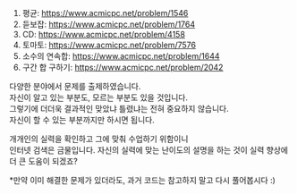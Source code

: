 1. 평균: https://www.acmicpc.net/problem/1546
2. 듣보잡: https://www.acmicpc.net/problem/1764
3. CD: https://www.acmicpc.net/problem/4158
4. 토마토: https://www.acmicpc.net/problem/7576
5. 소수의 연속합: https://www.acmicpc.net/problem/1644
6. 구간 합 구하기: https://www.acmicpc.net/problem/2042

다양한 분야에서 문제를 출제하였습니다.  
자신이 알고 있는 부분도, 모르는 부분도 있을 것입니다.  
그렇기에 더더욱 결과적인 맞았냐 틀렸냐는 전혀 중요하지 않습니다.  
자신이 할 수 있는 부분까지만 하시면 됩니다.

개개인의 실력을 확인하고 그에 맞춰 수업하기 위함이니  
인터넷 검색은 금물입니다.
자신의 실력에 맞는 난이도의 설명을 하는 것이 실력 향상에 더 큰 도움이 되겠죠?

*만약 이미 해결한 문제가 있더라도, 과거 코드는 참고하지 말고 다시 풀어봅시다 :)
